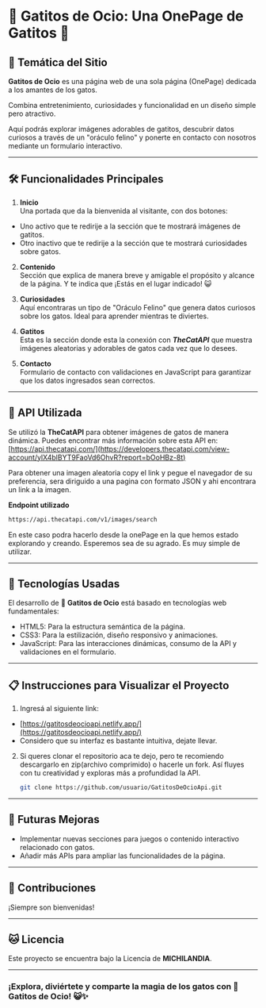 # 🐾 Gatitos de Ocio: Una OnePage de Gatitos 🐾

## 🌟 Temática del Sitio
**Gatitos de Ocio** es una página web de una sola página (OnePage) dedicada a los amantes de los gatos. 

Combina entretenimiento, curiosidades y funcionalidad en un diseño simple pero atractivo. 

Aquí podrás explorar imágenes adorables de gatitos, descubrir datos curiosos a través de un "oráculo felino" y ponerte en contacto con nosotros mediante un formulario interactivo.

---

## 🛠️ Funcionalidades Principales
1. **Inicio**  
   Una portada que da la bienvenida al visitante, con dos botones:  
  - Uno activo que te redirije a la sección que te mostrará imágenes de gatitos.  
  - Otro inactivo que te redirije a la sección que te mostrará curiosidades sobre gatos.  

2. **Contenido**  
   Sección que explica de manera breve y amigable el propósito y alcance de la página. Y te indica que ¡Estás en el lugar indicado! 😺

3. **Curiosidades**  
   Aquí encontraras un tipo de "Oráculo Felino" que genera datos curiosos sobre los gatos. Ideal para aprender mientras te diviertes.

4. **Gatitos**  
   Esta es la sección donde esta la conexión con ***TheCatAPI*** que muestra imágenes aleatorias y adorables de gatos cada vez que lo desees.

5. **Contacto**  
   Formulario de contacto con validaciones en JavaScript para garantizar que los datos ingresados sean correctos.

---

## 🔗 API Utilizada
Se utilizó la **TheCatAPI** para obtener imágenes de gatos de manera dinámica. Puedes encontrar más información sobre esta API en: [https://api.thecatapi.com/](https://developers.thecatapi.com/view-account/ylX4blBYT9FaoVd6OhvR?report=bOoHBz-8t)

Para obtener una imagen aleatoria copy el link y pegue el navegador de su preferencia, sera diriguido a una pagina con formato JSON y ahi encontrara un link a la imagen.

**Endpoint utilizado**
```bash
https://api.thecatapi.com/v1/images/search
```

En este caso podra hacerlo desde la onePage en la que hemos estado explorando y creando. Esperemos sea de su agrado. Es muy simple de utilizar.

---

## 🧰 Tecnologías Usadas
El desarrollo de  🐾 **Gatitos de Ocio** está basado en tecnologías web fundamentales:
 - HTML5: Para la estructura semántica de la página.
 - CSS3: Para la estilización, diseño responsivo y animaciones.
 - JavaScript: Para las interacciones dinámicas, consumo de la API y validaciones en el formulario.

---

## 📋 Instrucciones para Visualizar el Proyecto

1. Ingresá al siguiente link:
  - [https://gatitosdeocioapi.netlify.app/](https://gatitosdeocioapi.netlify.app/)
  - Considero que su interfaz es bastante intuitiva, dejate llevar.
     
2. Si queres clonar el repositorio aca te dejo, pero te recomiendo descargarlo en zip(archivo comprimido) o hacerle un fork. Así fluyes con tu creatividad y exploras más a profundidad la API.

   ```bash
   git clone https://github.com/usuario/GatitosDeOcioApi.git
   ```
   
---

## 🚀 Futuras Mejoras
 - Implementar nuevas secciones para juegos o contenido interactivo relacionado con gatos.
 - Añadir más APIs para ampliar las funcionalidades de la página.

---

## 🤝 Contribuciones
¡Siempre son bienvenidas! 

---

## 🐱 Licencia
Este proyecto se encuentra bajo la Licencia de **MICHILANDIA**.

---

### ¡Explora, diviértete y comparte la magia de los gatos con  🐾 **Gatitos de Ocio**! 😺✨
